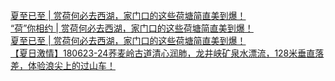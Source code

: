   
[夏至已至 | 赏荷何必去西湖，家门口的这些荷塘简直美到爆！](http://www.dianyue.me/archives/972/pqzpdop2ec0u9t4i/)  
[“荷”你相约 | 赏荷何必去西湖，家门口的这些荷塘简直美到爆！](http://www.dianyue.me/archives/705/sh46wwmywcp7cka5/)  
[夏至已至 | 赏荷何必去西湖，家门口的这些荷塘简直美到爆！](http://www.dianyue.me/archives/458/lnw7kcj76oqqeekb/)  
[【夏日激情】180623-24荞麦岭古道清心润肺，龙井峡矿泉水漂流，128米垂直落差，体验浪尖上的过山车！](http://www.dianyue.me/archives/058/p6ucqyojgvoxufiu/)